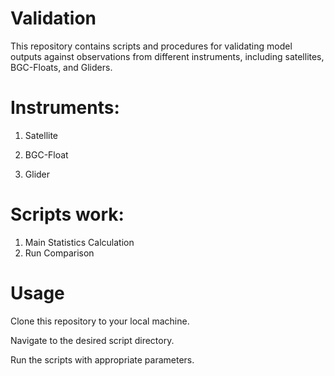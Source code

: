 # Validation
This repository contains scripts and procedures for validating model outputs against observations from different instruments, including satellites, BGC-Floats, and Gliders.


# Instruments:
1) Satellite

2) BGC-Float

3) Glider


# Scripts work:
1) Main Statistics Calculation
2) Run Comparison

# Usage
Clone this repository to your local machine.

Navigate to the desired script directory.

Run the scripts with appropriate parameters.

